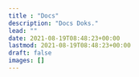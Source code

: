 ```yaml
---
title : "Docs"
description: "Docs Doks."
lead: ""
date: 2021-08-19T08:48:23+00:00
lastmod: 2021-08-19T08:48:23+00:00
draft: false
images: []
---
```

